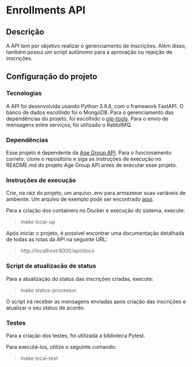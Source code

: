 # Enrollments API

## Descrição

A API tem por objetivo realizar o gerenciamento de inscrições. Além disso, também possui um script autônomo para a aprovação ou rejeição de inscrições.

## Configuração do projeto

### Tecnologias

A API foi desenvolvida usando Python 3.9.6, com o framework FastAPI. O banco de dados escolhido foi o MongoDB. Para o gerenciamento das dependências do projeto, foi escolhido o [pip-tools](https://pypi.org/project/pip-tools/). Para o envio de mensagens entre serviços, foi utilizado o RabbitMQ.

### Dependências
Esse projeto é dependente da [Age Group API](https://github.com/meruyme/age-group-api). Para o funcionamento correto, clone o repositório e siga as instruções de execução no README.md do projeto Age Group API antes de executar esse projeto.

### Instruções de execução

Crie, na raiz do projeto, um arquivo .env para armazenar suas variáveis de ambiente. Um arquivo de exemplo pode ser encontrado [aqui](.env_example).

Para a criação dos containers no Docker e execução do sistema, execute:
> make local-up

Após iniciar o projeto, é possível encontrar uma documentação detalhada de todas as rotas da API na seguinte URL:
> http://localhost:8000/api/docs

### Script de atualizacão de status

Para a atualização do status das inscrições criadas, execute:

> make status-processor

O script irá receber as mensagens enviadas após criação das inscrições e atualizar o seu status de acordo.

### Testes

Para a criação dos testes, foi utilizada a biblioteca Pytest. 

Para executá-los, utilize o seguinte comando:
> make local-test
